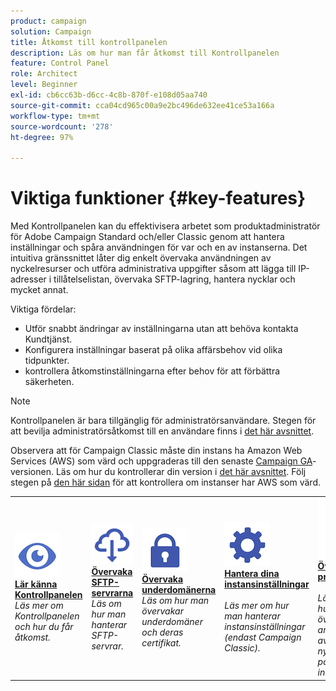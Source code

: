 ```yaml
---
product: campaign
solution: Campaign
title: Åtkomst till kontrollpanelen
description: Läs om hur man får åtkomst till Kontrollpanelen
feature: Control Panel
role: Architect
level: Beginner
exl-id: cb6cc63b-d6cc-4c8b-870f-e108d05aa740
source-git-commit: cca04cd965c00a9e2bc496de632ee41ce53a166a
workflow-type: tm+mt
source-wordcount: '278'
ht-degree: 97%

---
```


# Viktiga funktioner {#key-features}

Med Kontrollpanelen kan du effektivisera arbetet som produktadministratör för Adobe Campaign Standard och/eller Classic genom att hantera inställningar och spåra användningen för var och en av instanserna. Det intuitiva gränssnittet låter dig enkelt övervaka användningen av nyckelresurser och utföra administrativa uppgifter såsom att lägga till IP-adresser i tillåtelselistan, övervaka SFTP-lagring, hantera nycklar och mycket annat.

Viktiga fördelar:

* Utför snabbt ändringar av inställningarna utan att behöva kontakta Kundtjänst.
* Konfigurera inställningar baserat på olika affärsbehov vid olika tidpunkter.
* kontrollera åtkomstinställningarna efter behov för att förbättra säkerheten.

>[!NOTE]
>
>Kontrollpanelen är bara tillgänglig för administratörsanvändare. Stegen för att bevilja administratörsåtkomst till en användare finns i [det här avsnittet](https://experienceleague.adobe.com/docs/control-panel/using/discover-control-panel/managing-permissions.html#discover-control-panel).
>
>Observera att för Campaign Classic måste din instans ha Amazon Web Services (AWS) som värd och uppgraderas till den senaste [Campaign GA](https://experienceleague.adobe.com/docs/campaign-classic/using/release-notes/rn-overview.html?lang=sv#rn-statuses)-versionen. Läs om hur du kontrollerar din version i [det här avsnittet](https://experienceleague.adobe.com/docs/campaign-classic/using/getting-started/starting-with-adobe-campaign/launching-adobe-campaign.html?lang=sv#getting-your-campaign-version). Följ stegen på [den här sidan](../../faq.md) för att kontrollera om instanser har AWS som värd.

<table style="table-layout:fixed">
<tr>
    <td>
        <a href="../../discover/using/accessing-control-panel.md"><img alt="villkor" src="assets/do-not-localize/discover.png"/></a>
        <div><a href="../../discover/using/accessing-control-panel.md"><strong>Lär känna Kontrollpanelen</strong></a></div>
        <em>Läs mer om Kontrollpanelen och hur du får åtkomst.</em>
    </td>
    <td>
        <a href="../../sftp/using/about-sftp-management.md"><img alt="villkor" src="assets/do-not-localize/sftp.png"/></a>
        <div><a href="../../sftp/using/about-sftp-management.md"><strong>Övervaka SFTP-servrarna</strong></a></div>
        <em>Läs om hur man hanterar SFTP-servrar.</em>
    </td>
    <td>
        <a href="../../subdomains-certificates/using/subdomains-branding.md"><img alt="villkor" src="assets/do-not-localize/subdomains.png"/></a>
        <div><a href="../../subdomains-certificates/using/subdomains-branding.md"><strong>Övervaka underdomänerna</strong></a></div>
        <em>Läs om hur man övervakar underdomäner och deras certifikat.</em>
    </td>
    <td>
        <a href="../../instances-settings/using/ip-allow-listing-instance-access.md"><img alt="villkor" src="assets/do-not-localize/instance_settings.png"/></a>
        <div><a href="../../instances-settings/using/ip-allow-listing-instance-access.md"><strong>Hantera dina instansinställningar</strong></a></div>
        <br/><em>Läs mer om hur man hanterar instansinställningar (endast Campaign Classic).</em>
    </td>
    <td>
        <a href="../../performance-monitoring/using/about-performance-monitoring.md"><img alt="villkor" src="assets/do-not-localize/monitoring-performance.png"/></a>
        <div><a href="../../performance-monitoring/using/about-performance-monitoring.md"><strong>Övervaka prestanda</strong></a></div>
        <br/><em>Läs mer om hur man övervakar användningen av nyckelresurser på instanserna.</em>
    </td>
</tr>
</table>
